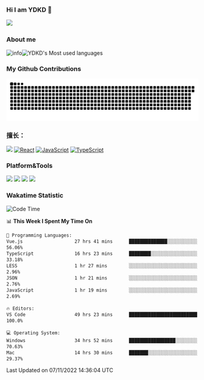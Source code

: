 ### Hi I am YDKD 👋

![](https://visitor-badge.glitch.me/badge?page_id=YDKD.readme)

### About me
![info](https://github-readme-stats.vercel.app/api?username=YDKD&show_icons=true&theme=cobalt)![YDKD's Most used languages](https://github-readme-stats.vercel.app/api/top-langs/?username=YDKD&layout=compact&hide_border=true&langs_count=8)

### My Github Contributions
![](https://raw.githubusercontent.com/YDKD/YDKD/main/assets/github-contribution-grid-snake.svg)

### 擅长：<br />
[![](https://img.shields.io/badge/-Vue.js-007396?style=flat-square&logo=Vue.js&logoColor=#4FC08D)](https://vuejs.org/guide/introduction.html)
[![React](https://img.shields.io/badge/-React.js-007396?style=flat-square&logo=React&logoColor=61DAFB)](https://reactjs.org/)
[![JavaScript](https://img.shields.io/badge/-JavaScript-f7e018?style=flat-square&logo=javascript&logoColor=white)]()
[![TypeScript](https://img.shields.io/badge/-TypeScript-007396?style=flat-square&logo=TypeScript&logoColor=ffffff)](https://www.typescriptlang.org/docs/handbook/typescript-from-scratch.html)



### Platform&Tools <br/>

[![]( https://img.shields.io/badge/Ventura%2013.0-292e33?style=flat-square&logo=apple&logoColor=ffffff )]() 
[![](https://img.shields.io/badge/Windows-10-2376bc?style=flat-square&logo=windows&logoColor=ffffff)]() 
[![]( https://img.shields.io/badge/IDE-Visual%20Studio%20Code-blue?style=flat-square&logo=visual-studio-code&logoColor=ffffff )]() 
[![]( https://img.shields.io/badge/iPhone-12-999999?style=flat-square&logo=apple&logoColor=ffffff)]() <br />

### Wakatime Statistic
<!--START_SECTION:waka-->
![Code Time](http://img.shields.io/badge/Code%20Time-1%2C089%20hrs%2017%20mins-blue)

📊 **This Week I Spent My Time On** 

```text
💬 Programming Languages: 
Vue.js                   27 hrs 41 mins      ██████████████░░░░░░░░░░░   56.06% 
TypeScript               16 hrs 23 mins      ████████░░░░░░░░░░░░░░░░░   33.18% 
LESS                     1 hr 27 mins        ░░░░░░░░░░░░░░░░░░░░░░░░░   2.96% 
JSON                     1 hr 21 mins        ░░░░░░░░░░░░░░░░░░░░░░░░░   2.76% 
JavaScript               1 hr 19 mins        ░░░░░░░░░░░░░░░░░░░░░░░░░   2.69%

🔥 Editors: 
VS Code                  49 hrs 23 mins      █████████████████████████   100.0%

💻 Operating System: 
Windows                  34 hrs 52 mins      █████████████████░░░░░░░░   70.63% 
Mac                      14 hrs 30 mins      ███████░░░░░░░░░░░░░░░░░░   29.37%

```


 Last Updated on 07/11/2022 14:36:04 UTC
<!--END_SECTION:waka-->

<!--
**YDKD/YDKD** is a ✨ _special_ ✨ repository because its `README.md` (this file) appears on your GitHub profile.

Here are some ideas to get you started:

- 🔭 I’m currently working on ...
- 🌱 I’m currently learning ...
- 👯 I’m looking to collaborate on ...
- 🤔 I’m looking for help with ...
- 💬 Ask me about ...
- 📫 How to reach me: ...
- 😄 Pronouns: ...
- ⚡ Fun fact: ...
-->
